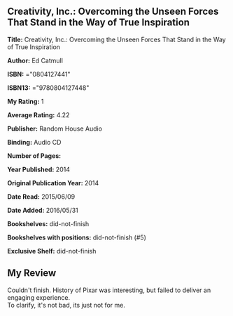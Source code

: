 ## Creativity, Inc.: Overcoming the Unseen Forces That Stand in the Way of True Inspiration

**Title:** Creativity, Inc.: Overcoming the Unseen Forces That Stand in the Way of True Inspiration

**Author:** Ed Catmull

**ISBN:** ="0804127441"

**ISBN13:** ="9780804127448"

**My Rating:** 1

**Average Rating:** 4.22

**Publisher:** Random House Audio

**Binding:** Audio CD

**Number of Pages:** 

**Year Published:** 2014

**Original Publication Year:** 2014

**Date Read:** 2015/06/09

**Date Added:** 2016/05/31

**Bookshelves:** did-not-finish

**Bookshelves with positions:** did-not-finish (#5)

**Exclusive Shelf:** did-not-finish


## My Review

Couldn't finish. History of Pixar was interesting, but failed to deliver an engaging experience.<br/>To clarify, it's not bad, its just not for me.
